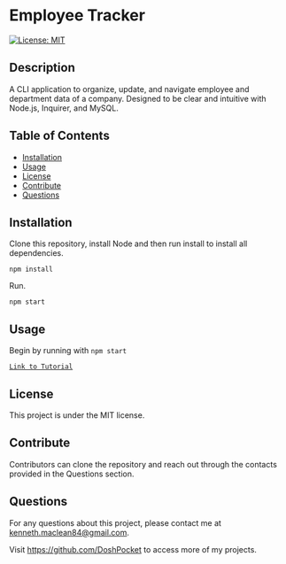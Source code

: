 # Employee Tracker

[![License: MIT](https://img.shields.io/badge/License-MIT-yellow.svg)](https://opensource.org/licenses/MIT)

## Description

A CLI application to organize, update, and navigate employee and department data of a company. Designed to be clear and intuitive with Node.js, Inquirer, and MySQL.

## Table of Contents

- [Installation](#installation)
- [Usage](#usage)
- [License](#license)
- [Contribute](#contribute)
- [Questions](#questions)

## Installation

Clone this repository, install Node and then run install to install all dependencies.

`npm install`

Run.

`npm start`

## Usage

Begin by running with `npm start`

[`Link to Tutorial`](https://drive.google.com/file/d/1eRfyAiRAcI02TXMhNAoJTkRco1ojO0G0/view)

## License

This project is under the MIT license.

## Contribute

Contributors can clone the repository and reach out through the contacts provided in the Questions section.

## Questions

  For any questions about this project, please contact me at kenneth.maclean84@gmail.com. 

  Visit https://github.com/DoshPocket to access more of my projects.
